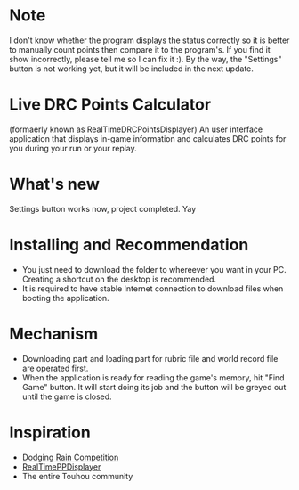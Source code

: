 # Note
I don't know whether the program displays the status correctly so it is better to manually count points then compare it to the program's. If you find it show incorrectly, please tell me so I can fix it :).
By the way, the "Settings" button is not working yet, but it will be included in the next update.

# Live DRC Points Calculator
(formaerly known as RealTimeDRCPointsDisplayer)
An user interface application that displays in-game information and calculates DRC points for you during your run or your replay.

# What's new
Settings button works now, project completed. Yay

# Installing and Recommendation
- You just need to download the folder to whereever you want in your PC. Creating a shortcut on the desktop is recommended.
- It is required to have stable Internet connection to download files when booting the application.

# Mechanism
- Downloading part and loading part for rubric file and world record file are operated first.
- When the application is ready for reading the game's memory, hit "Find Game" button. It will start doing its job and the button will be greyed out until the game is closed.

# Inspiration
- [Dodging Rain Competition](https://maribelhearn.github.io/drc)
- [RealTimePPDisplayer](https://github.com/OsuSync/RealTimePPDisplayer)
- The entire Touhou community
